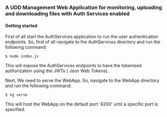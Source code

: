 ### A UDD Management Web Application for monitoring, uploading and downloading files with Auth Services enabled

#### Getting started

First of all start the AuthServices application to run the user authentication endpoints.
So, first of all navigate to the AuthServices directory and run the following command:

```
$ node index.js
```
This will expose the AuthServices endpoints to have the tokenised authorization using the JWTs ( Json Web Tokens).

Next, We need to serve the WebApp. So, navigate to the WebApp directory and run the following command:

```
$ ng serve
```
This will host the WebApp on the default port '4200' until a specific port is specified.